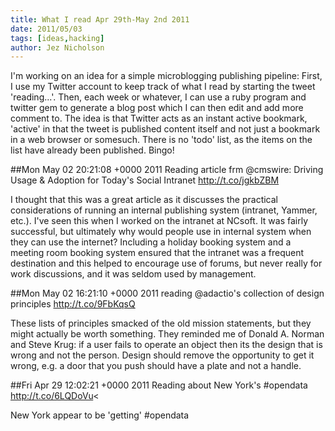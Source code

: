 ```yaml
---
title: What I read Apr 29th-May 2nd 2011
date: 2011/05/03
tags: [ideas,hacking]
author: Jez Nicholson
---
```

I'm working on an idea for a simple microblogging publishing pipeline: First, I use my Twitter account to keep track of what I read by starting the tweet 'reading...'. Then, each week or whatever, I can use a ruby program and twitter gem to generate a blog post which I can then edit and add more comment to. The idea is that Twitter acts as an instant active bookmark, 'active' in that the tweet is published content itself and not just a bookmark in a web browser or somesuch. There is no 'todo' list, as the items on the list have already been published. Bingo!

##Mon May 02 20:21:08 +0000 2011 Reading article frm @cmswire: Driving Usage &amp; Adoption for Today's Social Intranet <a href="http://t.co/jgkbZBM">http://t.co/jgkbZBM</a>

I thought that this was a great article as it discusses the practical considerations of running an internal publishing system (intranet, Yammer, etc.). I've seen this when I worked on the intranet at NCsoft. It was fairly successful, but ultimately why would people use in internal system when they can use the internet? Including a holiday booking system and a meeting room booking system ensured that the intranet was a frequent destination and this helped to encourage use of forums, but never really for work discussions, and it was seldom used by management.

##Mon May 02 16:21:10 +0000 2011 reading @adactio's collection of design principles <a href="http://t.co/9FbKqsQ">http://t.co/9FbKqsQ</a>

These lists of principles smacked of the old mission statements, but they might actually be worth something. They reminded me of Donald A. Norman and Steve Krug: if a user fails to operate an object then its the design that is wrong and not the person. Design should remove the opportunity to get it wrong, e.g. a door that you push should have a plate and not a handle.

##Fri Apr 29 12:02:21 +0000 2011 Reading about New York's #opendata <a href="http://t.co/6LQDoVu">http://t.co/6LQDoVu</a><

New York appear to be 'getting' #opendata
